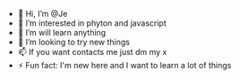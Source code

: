 - 👋 Hi, I’m @Je
- 👀 I’m interested in phyton and javascript
- 🌱 I’m will learn anything
- 💞️ I’m looking to try new things
- 📫 If you want contacts me just dm my x
- ⚡ Fun fact: I'm new here and I want to learn a lot of things

<!---
Je-devweb/Je-devweb is a ✨ special ✨ repository because its `README.md` (this file) appears on your GitHub profile.
You can click the Preview link to take a look at your changes.
--->
